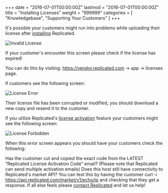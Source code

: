 +++
date = "2016-07-01T00:00:00Z"
lastmod = "2016-07-01T00:00:00Z"
title = "Installing Licenses"
weight = "999999"
categories = [ "Knowledgebase", "Supporting Your Customers" ]
+++

It's possible your customers might run into problems while uploading their license after
[installing](/distributing-an-application/installing-via-script/) Replicated.

![Invalid License](/images/license-not-valid.png)

If your customer's encounter this screen please check if the license has expired!

You can do this by visiting:
https://vendor.replicated.com -> app -> licenses page.

If customers see the following screen:

![License Error](/images/license-error.png)

Their license file has been corrupted or modified, you should download a new copy and resend it to
the customer.

If you utilize Replicated's [license activation](https://support.replicated.com/hc/en-us/articles/216079428-Two-Factor-Activation-for-Licenses) feature your customers might see the following screen:

![License Forbidden](/images/license-forbidden.png)

When this error screen appears you should have your customers check the following:

Has the customer cut and copied the exact code from the LATEST “Replicated License Activation Code”
email? (Please note that Replicated can send multiple activation emails)
Does this host still have connectivity to Replicated's market API? You can test this by having the
customer curl -i https://api.replicated.com/market/v1/echo/ip and checking that they get a response.
If all else feels please [contact Replicated](https://support.replicated.com/hc/en-us/requests/new)
and let us help!
